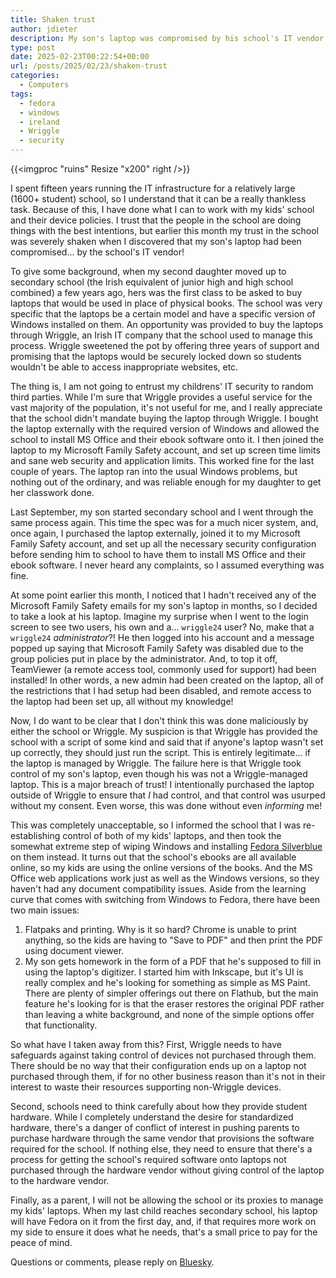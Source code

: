 ```yaml
---
title: Shaken trust
author: jdieter
description: My son's laptop was compromised by his school's IT vendor
type: post
date: 2025-02-23T00:22:54+00:00
url: /posts/2025/02/23/shaken-trust
categories:
  - Computers
tags:
  - fedora
  - windows
  - ireland
  - Wriggle
  - security
---
```


{{<imgproc "ruins" Resize "x200" right />}}

I spent fifteen years running the IT infrastructure for a relatively large (1600+ student) school, so I understand that it can be a really thankless task.  Because of this, I have done what I can to work with my kids' school and their device policies.  I trust that the people in the school are doing things with the best intentions, but earlier this month my trust in the school was severely shaken when I discovered that my son's laptop had been compromised... by the school's IT vendor!

To give some background, when my second daughter moved up to secondary school (the Irish equivalent of junior high and high school combined) a few years ago, hers was the first class to be asked to buy laptops that would be used in place of physical books.  The school was very specific that the laptops be a certain model and have a specific version of Windows installed on them.  An opportunity was provided to buy the laptops through Wriggle, an Irish IT company that the school used to manage this process.  Wriggle sweetened the pot by offering three years of support and promising that the laptops would be securely locked down so students wouldn't be able to access inappropriate websites, etc.

The thing is, I am not going to entrust my childrens' IT security to random third parties.  While I'm sure that Wriggle provides a useful service for the vast majority of the population, it's not useful for me, and I really appreciate that the school didn't mandate buying the laptop through Wriggle.  I bought the laptop externally with the required version of Windows and allowed the school to install MS Office and their ebook software onto it.  I then joined the laptop to my Microsoft Family Safety account, and set up screen time limits and sane web security and application limits.  This worked fine for the last couple of years.  The laptop ran into the usual Windows problems, but nothing out of the ordinary, and was reliable enough for my daughter to get her classwork done.

Last September, my son started secondary school and I went through the same process again.  This time the spec was for a much nicer system, and, once again, I purchased the laptop externally, joined it to my Microsoft Family Safety account, and set up all the necessary security configuration before sending him to school to have them to install MS Office and their ebook software.  I never heard any complaints, so I assumed everything was fine.

At some point earlier this month, I noticed that I hadn't received any of the Microsoft Family Safety emails for my son's laptop in months, so I decided to take a look at his laptop.  Imagine my surprise when I went to the login screen to see two users, his own and a... `wriggle24` user?  No, make that a `wriggle24` *administrator*?!  He then logged into his account and a message popped up saying that Microsoft Family Safety was disabled due to the group policies put in place by the administrator.  And, to top it off, TeamViewer (a remote access tool, commonly used for support) had been installed!  In other words, a new admin had been created on the laptop, all of the restrictions that I had setup had been disabled, and remote access to the laptop had been set up, all without my knowledge!

Now, I do want to be clear that I don't think this was done maliciously by either the school or Wriggle.  My suspicion is that Wriggle has provided the school with a script of some kind and said that if anyone's laptop wasn't set up correctly, they should just run the script.  This is entirely legitimate... if the laptop is managed by Wriggle.  The failure here is that Wriggle took control of my son's laptop, even though his was not a Wriggle-managed laptop.  This is a major breach of trust!  I intentionally purchased the laptop outside of Wriggle to ensure that *I* had control, and that control was usurped without my consent.  Even worse, this was done without even *informing* me!  

This was completely unacceptable, so I informed the school that I was re-establishing control of both of my kids' laptops, and then took the somewhat extreme step of wiping Windows and installing [Fedora Silverblue](https://fedoraproject.org/atomic-desktops/silverblue/) on them instead.  It turns out that the school's ebooks are all available online, so my kids are using the online versions of the books.  And the MS Office web applications work just as well as the Windows versions, so they haven't had any document compatibility issues.  Aside from the learning curve that comes with switching from Windows to Fedora, there have been two main issues:

1. Flatpaks and printing.  Why is it so hard?  Chrome is unable to print anything, so the kids are having to "Save to PDF" and then print the PDF using document viewer.
2. My son gets homework in the form of a PDF that he's supposed to fill in using the laptop's digitizer.  I started him with Inkscape, but it's UI is really complex and he's looking for something as simple as MS Paint.  There are plenty of simpler offerings out there on Flathub, but the main feature he's looking for is that the eraser restores the original PDF rather than leaving a white background, and none of the simple options offer that functionality.

So what have I taken away from this?  First, Wriggle needs to have safeguards against taking control of devices not purchased through them.  There should be no way that their configuration ends up on a laptop not purchased through them, if for no other business reason than it's not in their interest to waste their resources supporting non-Wriggle devices.

Second, schools need to think carefully about how they provide student hardware.  While I completely understand the desire for standardized hardware, there's a danger of conflict of interest in pushing parents to purchase hardware through the same vendor that provisions the software required for the school.  If nothing else, they need to ensure that there's a process for getting the school's required software onto laptops not purchased through the hardware vendor without giving control of the laptop to the hardware vendor.

Finally, as a parent, I will not be allowing the school or its proxies to manage my kids' laptops.  When my last child reaches secondary school, his laptop will have Fedora on it from the first day, and, if that requires more work on my side to ensure it does what he needs, that's a small price to pay for the peace of mind.

Questions or comments, please reply on [Bluesky](https://bsky.app/profile/jonathan.dieter.ie/post/3lisl67wack2l).
